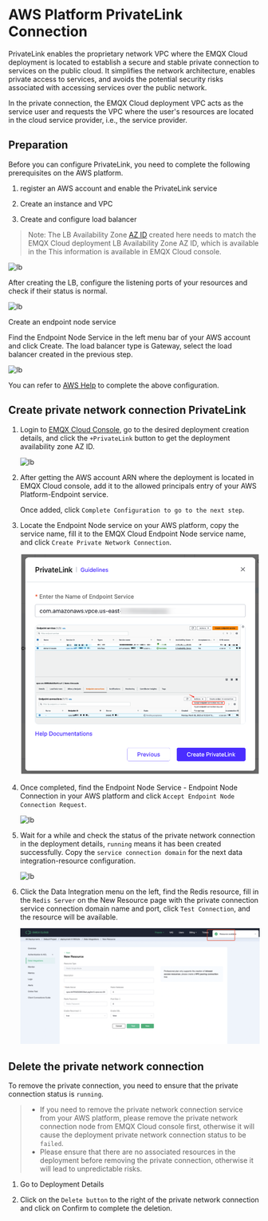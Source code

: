 # AWS Platform PrivateLink Connection

PrivateLink enables the proprietary network VPC where the EMQX Cloud deployment is located to establish a secure and stable private connection to services on the public cloud. It simplifies the network architecture, enables private access to services, and avoids the potential security risks associated with accessing services over the public network.

In the private connection, the EMQX Cloud deployment VPC acts as the service user and requests the VPC where the user's resources are located in the cloud service provider, i.e., the service provider.

## Preparation

Before you can configure PrivateLink, you need to complete the following prerequisites on the AWS platform.

1. register an AWS account and enable the PrivateLink service

2. Create an instance and VPC

3. Create and configure load balancer

> Note: The LB Availability Zone [AZ ID](https://us-east-1.console.aws.amazon.com/ram/home?region=us-east-1#Home) created here needs to match the EMQX Cloud deployment LB Availability Zone AZ ID, which is available in the This information is available in EMQX Cloud console.

![lb](./_assets/p1.png)

After creating the LB, configure the listening ports of your resources and check if their status is normal.

![lb](./_assets/p2.png)

Create an endpoint node service

Find the Endpoint Node Service in the left menu bar of your AWS account and click Create. The load balancer type is Gateway, select the load balancer created in the previous step.

![lb](./_assets/p3.png)

You can refer to [AWS Help](https://docs.aws.amazon.com/vpc/latest/privatelink/create-gateway-load-balancer-endpoint-service.html) to complete the above configuration.

## Create private network connection PrivateLink

1. Login to [EMQX Cloud Console](<https://cloud.emqx.com/console>), go to the desired deployment creation details, and click the `+PrivateLink` button to get the deployment availability zone AZ ID.

    ![lb](./_assets/p5.png)

2. After getting the AWS account ARN where the deployment is located in EMQX Cloud console, add it to the allowed principals entry of your AWS Platform-Endpoint service.

    Once added, click `Complete Configuration to go to the next step`.

3. Locate the Endpoint Node service on your AWS platform, copy the service name, fill it to the EMQX Cloud Endpoint Node service name, and click `Create Private Network Connection`.

    ![lb](./_assets/p6.png)

4. Once completed, find the Endpoint Node Service - Endpoint Node Connection in your AWS platform and click `Accept Endpoint Node Connection Request`.

    ![lb](./_assets/p7.png)

5. Wait for a while and check the status of the private network connection in the deployment details, `running` means it has been created successfully. Copy the `service connection domain` for the next data integration-resource configuration.

    ![lb](./_assets/p4.png)

6. Click the Data Integration menu on the left, find the Redis resource, fill in the `Redis Server` on the New Resource page with the private connection service connection domain name and port, click `Test Connection`, and the resource will be available.

    ![lb](./_assets/privatelink_en_resource.png)

## Delete the private network connection

To remove the private connection, you need to ensure that the private connection status is `running`.

> - If you need to remove the private network connection service from your AWS platform, please remove the private network connection node from EMQX Cloud console first, otherwise it will cause the deployment private network connection status to be `failed`.
> - Please ensure that there are no associated resources in the deployment before removing the private connection, otherwise it will lead to unpredictable risks.

1. Go to Deployment Details

2. Click on the `Delete button` to the right of the private network connection and click on Confirm to complete the deletion.
